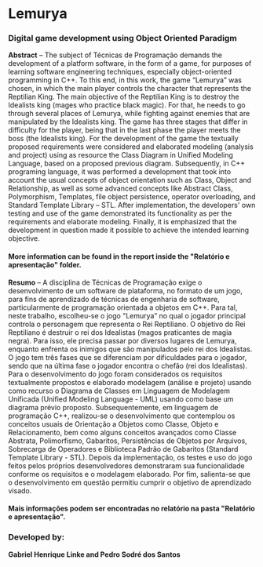 # Lemurya
### Digital game development using Object Oriented Paradigm

**Abstract**  – The subject of Técnicas de Programação demands the development of a platform software, in the form of a game, for purposes of learning software engineering techniques, especially object-oriented programming in C++. To this end, in this work, the game “Lemurya” was chosen, in which the main player controls the character that represents the Reptilian King. The main objective of the Reptilian King is to destroy the Idealists king (mages who practice black magic). For that, he needs to go through several places of Lemurya, while fighting against enemies that are manipulated by the Idealists king. The game has three stages that differ in difficulty for the player, being that in the last phase the player meets the boss (the Idealists king). For the development of the game the textually proposed requirements were considered and elaborated modeling (analysis and project) using as resource the Class Diagram in Unified Modeling Language, based on a proposed previous diagram. Subsequently, in C++ programing language, it was performed a development that took into account the usual concepts of object orientation such as Class, Object and Relationship, as well as some advanced concepts like Abstract Class, Polymorphism, Templates, file object persistence, operator overloading, and Standard Template Library – STL. After implementation, the developers' own testing and use of the game demonstrated its functionality as per the requirements and elaborate modeling. Finally, it is emphasized that the development in question made it possible to achieve the intended learning objective.

<h4>More information can be found in the report inside the "Relatório e apresentação" folder.</h4>

**Resumo** – A disciplina de Técnicas de Programação exige o desenvolvimento de um software de plataforma, no
formato de um jogo, para fins de aprendizado de técnicas de engenharia de software, particularmente de
programação orientada a objetos em C++. Para tal, neste trabalho, escolheu-se o jogo "Lemurya” no qual o
jogador principal controla o personagem que representa o Rei Reptiliano. O objetivo do Rei Reptiliano é destruir
o rei dos Idealistas (magos praticantes de magia negra). Para isso, ele precisa passar por diversos lugares de
Lemurya, enquanto enfrenta os inimigos que são manipulados pelo rei dos Idealistas. O jogo tem três fases que
se diferenciam por dificuldades para o jogador, sendo que na última fase o jogador encontra o chefão (rei dos
Idealistas). Para o desenvolvimento do jogo foram considerados os requisitos textualmente propostos e elaborado
modelagem (análise e projeto) usando como recurso o Diagrama de Classes em Linguagem de Modelagem
Unificada (Unified Modeling Language - UML) usando como base um diagrama prévio proposto.
Subsequentemente, em linguagem de programação C++, realizou-se o desenvolvimento que contemplou os
conceitos usuais de Orientação a Objetos como Classe, Objeto e Relacionamento, bem como alguns conceitos
avançados como Classe Abstrata, Polimorfismo, Gabaritos, Persistências de Objetos por Arquivos, Sobrecarga
de Operadores e Biblioteca Padrão de Gabaritos (Standard Template Library - STL). Depois da implementação,
os testes e uso do jogo feitos pelos próprios desenvolvedores demonstraram sua funcionalidade conforme os
requisitos e o modelagem elaborado. Por fim, salienta-se que o desenvolvimento em questão permitiu cumprir o
objetivo de aprendizado visado.

<h4>Mais informações podem ser encontradas no relatório na pasta "Relatório e apresentação".</h4>

### Developed by:
**Gabriel Henrique Linke and Pedro Sodré dos Santos**
